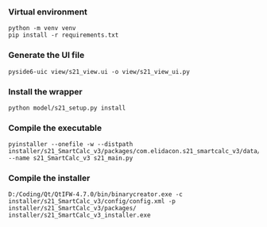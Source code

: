 ### Virtual environment

```
python -m venv venv
pip install -r requirements.txt
```

### Generate the UI file

```
pyside6-uic view/s21_view.ui -o view/s21_view_ui.py
```

### Install the wrapper

```
python model/s21_setup.py install
```

### Compile the executable

```
pyinstaller --onefile -w --distpath installer/s21_SmartCalc_v3/packages/com.elidacon.s21_smartcalc_v3/data/ --name s21_SmartCalc_v3 s21_main.py 
```

### Compile the installer

```
D:/Coding/Qt/QtIFW-4.7.0/bin/binarycreator.exe -c installer/s21_SmartCalc_v3/config/config.xml -p installer/s21_SmartCalc_v3/packages/ installer/s21_SmartCalc_v3_installer.exe
```